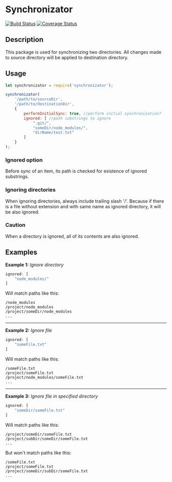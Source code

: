 # Synchronizator

[![Build Status](https://travis-ci.org/BusfyJan/synchronizator.svg?branch=master)](https://travis-ci.org/BusfyJan/synchronizator)
[![Coverage Status](https://coveralls.io/repos/github/BusfyJan/synchronizator/badge.svg?branch=master)](https://coveralls.io/github/BusfyJan/synchronizator?branch=master)

## Description
This package is used for synchronizing two directories. All changes made to source directory will be applied to destination directory.

## Usage
```javascript
let synchronizator = require('synchronizator');

synchronizator(
    '/path/to/sourceDir',
    '/path/to/destinationDir',
    {
        performInitialSync: true, //perform initial synchronization?
        ignored: [ //path substrings to ignore
            ".git/",
            "someDir/node_modules/",
            "dirName/test.txt"
        ]
    }
);
```

### Ignored option
Before sync of an item, its path is checked for existence of ignored substrings.

### Ignoring directories
When ignoring directories, always include trailing slash '/'. Because if there is a file without extension and with same name as ignored directory, it will be also ignored.

### Caution
When a directory is ignored, all of its contents are also ignored.

## Examples

**Example 1:**
*Ignore directory*
```javascript
ignored: [
    "node_modules/"
]
```
Will match paths like this:
```
/node_modules
/project/node_modules
/project/someDir/node_modules
...
```

---

**Example 2:**
*Ignore file*
```javascript
ignored: [
    "someFile.txt"
]
```
Will match paths like this:
```
/someFile.txt
/project/someFile.txt
/project/node_modules/someFile.txt
...
```

---

**Example 3:**
*Ignore file in specified directory*
```javascript
ignored: [
    "someDir/someFile.txt"
]
```
Will match paths like this:
```
/project/someDir/someFile.txt
/project/subDir/someDir/someFile.txt
...
```
But won't match paths like this:
```
/someFile.txt
/project/someFile.txt
/project/someDir/subDir/someFile.txt
...
```
